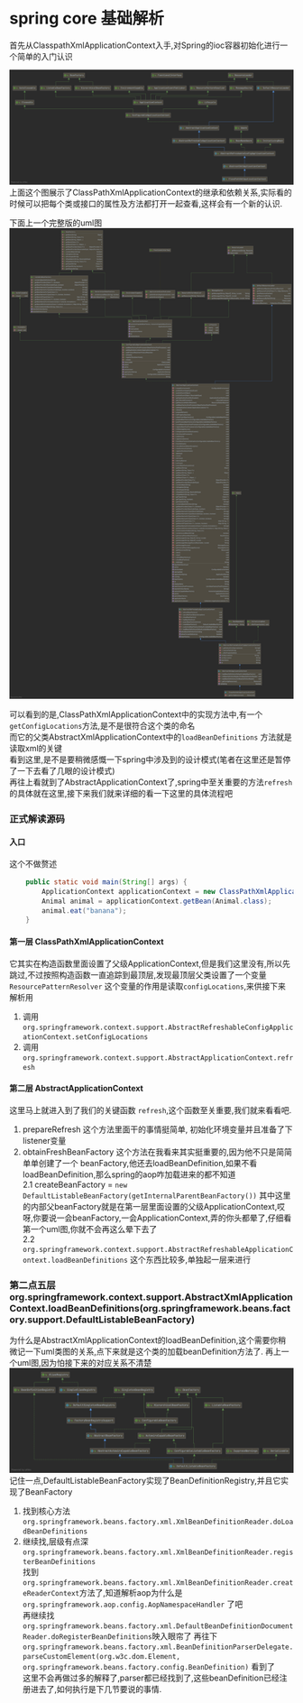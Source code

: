 # spring core 基础解析

首先从ClasspathXmlApplicationContext入手,对Spring的ioc容器初始化进行一个简单的入门认识

![classpathXmlApplicationContextDiagram](./images/ClasspathXmlApplicationContext-diagram.png)
上面这个图展示了ClassPathXmlApplicationContext的继承和依赖关系,实际看的时候可以把每个类或接口的属性及方法都打开一起查看,这样会有一个新的认识.

下面上一个完整版的uml图
![classpathXmlApplicationContextFullDiagram](./images/ClasspathXmlApplicationContext-full-diagram.png)

可以看到的是,ClassPathXmlApplicationContext中的实现方法中,有一个```getConfigLocations```方法,是不是很符合这个类的命名  
而它的父类AbstractXmlApplicationContext中的```loadBeanDefinitions``` 方法就是读取xml的关键  
看到这里,是不是要稍微感慨一下spring中涉及到的设计模式(笔者在这里还是暂停了一下去看了几眼的设计模式)  
再往上看就到了AbstractApplicationContext了,spring中至关重要的方法```refresh```的具体就在这里,接下来我们就来详细的看一下这里的具体流程吧

### 正式解读源码
#### 入口
这个不做赘述
```java
    public static void main(String[] args) {
        ApplicationContext applicationContext = new ClassPathXmlApplicationContext("classpath:spring-context.xml");
        Animal animal = applicationContext.getBean(Animal.class);
        animal.eat("banana");
    }
```

#### 第一层 ClassPathXmlApplicationContext
它其实在构造函数里面设置了父级ApplicationContext,但是我们这里没有,所以先跳过,不过按照构造函数一直追踪到最顶层,发现最顶层父类设置了一个变量```ResourcePatternResolver```
这个变量的作用是读取```configLocations```,来供接下来解析用
1. 调用```org.springframework.context.support.AbstractRefreshableConfigApplicationContext.setConfigLocations```
2. 调用```org.springframework.context.support.AbstractApplicationContext.refresh```

#### 第二层 AbstractApplicationContext
这里马上就进入到了我们的关键函数 ```refresh```,这个函数至关重要,我们就来看看吧.
1. prepareRefresh 这个方法里面干的事情挺简单, 初始化环境变量并且准备了下listener变量
2. obtainFreshBeanFactory 这个方法在我看来其实挺重要的,因为他不只是简简单单创建了一个 beanFactory,他还去loadBeanDefinition,如果不看loadBeanDefinition,那么spring的aop咋加载进来的都不知道  
    2.1 createBeanFactory = ```new DefaultListableBeanFactory(getInternalParentBeanFactory())```
   其中这里的内部父beanFactory就是在第一层里面设置的父级ApplicationContext,哎呀,你要说一会beanFactory,一会ApplicationContext,弄的你头都晕了,仔细看第一个uml图,你就不会再这么晕下去了  
    2.2 ```org.springframework.context.support.AbstractRefreshableApplicationContext.loadBeanDefinitions``` 这个东西比较多,单独起一层来进行
   
### 第二点五层 org.springframework.context.support.AbstractXmlApplicationContext.loadBeanDefinitions(org.springframework.beans.factory.support.DefaultListableBeanFactory)
为什么是AbstractXmlApplicationContext的loadBeanDefinition,这个需要你稍微记一下uml类图的关系,点下来就是这个类的加载beanDefinition方法了.
再上一个uml图,因为怕接下来的对应关系不清楚
![DefaultListableBeanFactory](./images/DefaultListableBeanFactory-diagram.png)
记住一点,DefaultListableBeanFactory实现了BeanDefinitionRegistry,并且它实现了BeanFactory
1. 找到核心方法 ```org.springframework.beans.factory.xml.XmlBeanDefinitionReader.doLoadBeanDefinitions```  
2. 继续找,层级有点深 ```org.springframework.beans.factory.xml.XmlBeanDefinitionReader.registerBeanDefinitions```  
    找到 ```org.springframework.beans.factory.xml.XmlBeanDefinitionReader.createReaderContext```方法了,知道解析aop为什么是```org.springframework.aop.config.AopNamespaceHandler``` 了吧  
    再继续找 ```org.springframework.beans.factory.xml.DefaultBeanDefinitionDocumentReader.doRegisterBeanDefinitions```映入眼帘了
    再往下 ```org.springframework.beans.factory.xml.BeanDefinitionParserDelegate.parseCustomElement(org.w3c.dom.Element, org.springframework.beans.factory.config.BeanDefinition)``` 看到了  
这里不会再做过多的解释了,parser都已经找到了,这些beanDefinition已经注册进去了,如何执行是下几节要说的事情.
